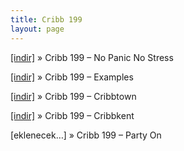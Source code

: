 ```yaml
---
title: Cribb 199
layout: page
---
```


<a href="https://cloud.mail.ru/public/298a0573645a/Cribb%20199%20-%20No%20Panic%20No%20Stress" target="_blank">[indir]</a>  »  Cribb 199 &#8211; No Panic No Stress

<a href="https://cloud.mail.ru/public/fa9553dbabc8/Cribb%20199%20-%20Examples" target="_blank">[indir]</a>  »  Cribb 199 &#8211; Examples

<a href="https://cloud.mail.ru/public/13e9bc76694f/Cribb%20199%20-%20Cribbtown" target="_blank">[indir]</a>  »  Cribb 199 &#8211; Cribbtown

<a href="https://cloud.mail.ru/public/71544d837239/Cribb%20199%20-%20Cribbkent" target="_blank">[indir]</a>  »  Cribb 199 &#8211; Cribbkent

[eklenecek&#8230;]  »  Cribb 199 &#8211; Party On